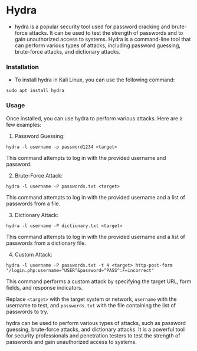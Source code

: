 # Hydra
- hydra is a popular security tool used for password cracking and brute-force attacks. It can be used to test the strength of passwords and to gain unauthorized access to systems. Hydra is a command-line tool that can perform various types of attacks, including password guessing, brute-force attacks, and dictionary attacks.

### Installation
- To install hydra in Kali Linux, you can use the following command:

```
sudo apt install hydra
```

### Usage
Once installed, you can use hydra to perform various attacks. Here are a few examples:

1. Password Guessing:
```
hydra -l username -p password1234 <target>
```
This command attempts to log in with the provided username and password.

2. Brute-Force Attack:
```
hydra -l username -P passwords.txt <target>
```
This command attempts to log in with the provided username and a list of passwords from a file.

3. Dictionary Attack:
```
hydra -l username -P dictionary.txt <target>
```
This command attempts to log in with the provided username and a list of passwords from a dictionary file.

4. Custom Attack:
```
hydra -l username -P passwords.txt -t 4 <target> http-post-form "/login.php:username=^USER^&password=^PASS^:F=incorrect"
```
This command performs a custom attack by specifying the target URL, form fields, and response indicators.

Replace `<target>` with the target system or network, `username` with the username to test, and `passwords.txt` with the file containing the list of passwords to try.

hydra can be used to perform various types of attacks, such as password guessing, brute-force attacks, and dictionary attacks. It is a powerful tool for security professionals and penetration testers to test the strength of passwords and gain unauthorized access to systems.
